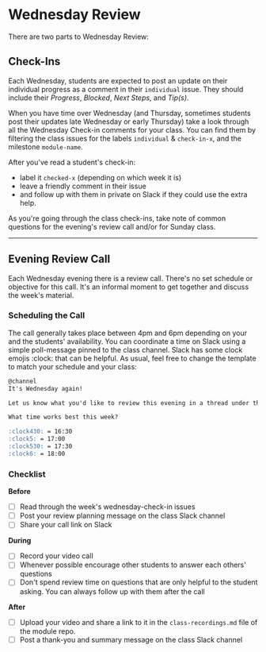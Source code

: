 # Wednesday Review

There are two parts to Wednesday Review:

## Check-Ins

Each Wednesday, students are expected to post an update on their individual progress as a comment in their `individual` issue.  They should include their _Progress_, _Blocked_, _Next Steps_, and _Tip(s)_.

When you have time over Wednesday (and Thursday, sometimes students post their updates late Wednesday or early Thursday) take a look through all the Wednesday Check-in comments for your class. You can find them by filtering the class issues for the labels `individual` & `check-in-x`, and the milestone `module-name`.

After you've read a student's check-in:

* label it `checked-x` (depending on which week it is)
* leave a friendly comment in their issue
* and follow up with them in private on Slack if they could use the extra help.

As you're going through the class check-ins, take note of common questions for the evening's review call and/or for Sunday class.

---

## Evening Review Call

Each Wednesday evening there is a review call. There's no set schedule or objective for this call. It's an informal moment to get together and discuss the week's material.

### Scheduling the Call

The call generally takes place between 4pm and 6pm depending on your and the students' availability. You can coordinate a time on Slack using a simple poll-message pinned to the class channel. Slack has some clock emojis :clock: that can be helpful. As usual, feel free to change the template to match your schedule and your class:

```md
@channel
It's Wednesday again!

Let us know what you'd like to review this evening in a thread under this poll.

What time works best this week?

:clock430: = 16:30
:clock5: = 17:00
:clock530: = 17:30
:clock6: = 18:00
```

### Checklist

__Before__

- [ ] Read through the week's wednesday-check-in issues
- [ ] Post your review planning message on the class Slack channel
- [ ] Share your call link on Slack

__During__

- [ ] Record your video call
- [ ] Whenever possible encourage other students to answer each others' questions
- [ ] Don't spend review time on questions that are only helpful to the student asking. You can always follow up with them after the call

__After__

- [ ] Upload your video and share a link to it in the `class-recordings.md` file of the module repo.
- [ ] Post a thank-you and summary message on the class Slack channel
